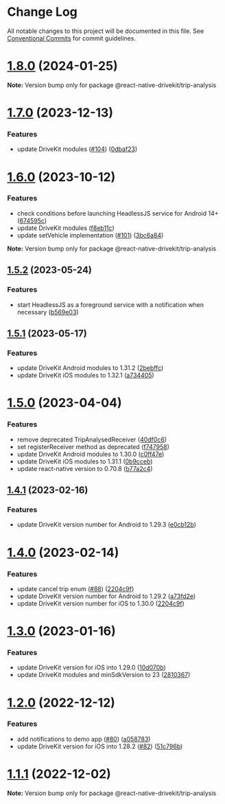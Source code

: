 # Change Log

All notable changes to this project will be documented in this file.
See [Conventional Commits](https://conventionalcommits.org) for commit guidelines.

# [1.8.0](https://github.com/DriveQuantPublic/react-native-drivekit/compare/v1.7.0...v1.8.0) (2024-01-25)

**Note:** Version bump only for package @react-native-drivekit/trip-analysis





# [1.7.0](https://github.com/DriveQuantPublic/react-native-drivekit/compare/v1.6.0...v1.7.0) (2023-12-13)

### Features

- update DriveKit modules ([#104](https://github.com/DriveQuantPublic/react-native-drivekit/issues/104)) ([0dbaf23](https://github.com/DriveQuantPublic/react-native-drivekit/commit/0dbaf23926144fae9b65443a57df523316e01add))

# [1.6.0](https://github.com/DriveQuantPublic/react-native-drivekit/compare/v1.5.2...v1.6.0) (2023-10-12)

### Features

- check conditions before launching HeadlessJS service for Android 14+ ([674595c](https://github.com/DriveQuantPublic/react-native-drivekit/commit/674595c59ff2fc2e0a5c41f85be051ab25cc0c5f))
- update DriveKit modules ([f8eb11c](https://github.com/DriveQuantPublic/react-native-drivekit/commit/f8eb11ce0a26400253eb7e5615720b8e9ea6ee23))
- update setVehicle implementation ([#101](https://github.com/DriveQuantPublic/react-native-drivekit/issues/101)) ([3bc6a84](https://github.com/DriveQuantPublic/react-native-drivekit/commit/3bc6a848a8089d97753fdbd1530590e7c6cba3e4))

**Note:** Version bump only for package @react-native-drivekit/trip-analysis

## [1.5.2](https://github.com/DriveQuantPublic/react-native-drivekit/compare/v1.5.1...v1.5.2) (2023-05-24)

### Features

- start HeadlessJS as a foreground service with a notification when necessary ([b569e03](https://github.com/DriveQuantPublic/react-native-drivekit/commit/b569e0372496da8592e3a2fcd2ed5ff0fcf5b139))

## [1.5.1](https://github.com/DriveQuantPublic/react-native-drivekit/compare/v1.5.0...v1.5.1) (2023-05-17)

### Features

- update DriveKit Android modules to 1.31.2 ([2bebffc](https://github.com/DriveQuantPublic/react-native-drivekit/commit/2bebffcc4d9dc344846dc211105153dea315ef1a))
- update DriveKit iOS modules to 1.32.1 ([a734405](https://github.com/DriveQuantPublic/react-native-drivekit/commit/a73440515a149eb347bbbcb76d89d90c8cfb3caa))

# [1.5.0](https://github.com/DriveQuantPublic/react-native-drivekit/compare/v1.4.0-temp...v1.5.0) (2023-04-04)

### Features

- remove deprecated TripAnalysedReceiver ([40df0c6](https://github.com/DriveQuantPublic/react-native-drivekit/commit/40df0c62456b6f209c98993c1fda34862610e807))
- set registerReceiver method as deprecated ([f747958](https://github.com/DriveQuantPublic/react-native-drivekit/commit/f7479584f7325526108b14617937a4c3a57e9dbf))
- update DriveKit Android modules to 1.30.0 ([c0ff47e](https://github.com/DriveQuantPublic/react-native-drivekit/commit/c0ff47e63a86004fc0ef82331c0f4786c8e342cd))
- update DriveKit iOS modules to 1.31.1 ([0b9cceb](https://github.com/DriveQuantPublic/react-native-drivekit/commit/0b9ccebaae220de159a4591ca253aa02d771094a))
- update react-native version to 0.70.8 ([b77a2c4](https://github.com/DriveQuantPublic/react-native-drivekit/commit/b77a2c4bbf3c29eb16208f387ab49fa70b2d0bd9))

## [1.4.1](https://github.com/DriveQuantPublic/react-native-drivekit/compare/v1.4.0-temp...v1.4.1) (2023-02-16)

### Features

- update DriveKit version number for Android to 1.29.3 ([e0cb12b](https://github.com/DriveQuantPublic/react-native-drivekit/commit/e0cb12b2906eab24845ae7f5318593cc32f866e8))

# [1.4.0](https://github.com/DriveQuantPublic/react-native-drivekit/compare/v1.2.0...v1.4.0) (2023-02-14)

### Features

- update cancel trip enum ([#88](https://github.com/DriveQuantPublic/react-native-drivekit/issues/88)) ([2204c9f](https://github.com/DriveQuantPublic/react-native-drivekit/commit/2204c9fcea544010c6f7adca633547ef6c5c0e26))
- update DriveKit version number for Android to 1.29.2 ([a73fd2e](https://github.com/DriveQuantPublic/react-native-drivekit/commit/a73fd2ee13200d0ee803dc17206ac44439653cdd))
- update DriveKit version number for iOS to 1.30.0 ([2204c9f](https://github.com/DriveQuantPublic/react-native-drivekit/commit/2204c9fcea544010c6f7adca633547ef6c5c0e26))

# [1.3.0](https://github.com/DriveQuantPublic/react-native-drivekit/compare/v1.2.0...v1.3.0) (2023-01-16)

### Features

- update DriveKit version for iOS into 1.29.0 ([10d070b](https://github.com/DriveQuantPublic/react-native-drivekit/commit/10d070bd1058065bb55a3dd37ee901ea6b07eaab))
- update DriveKit modules and minSdkVersion to 23 ([2810367](https://github.com/DriveQuantPublic/react-native-drivekit/commit/28103674fc8fca1fc9f6ccbbb7bbdc9f501e30f2))

# [1.2.0](https://github.com/DriveQuantPublic/react-native-drivekit/compare/v1.1.1...v1.2.0) (2022-12-12)

### Features

- add notifications to demo app ([#80](https://github.com/DriveQuantPublic/react-native-drivekit/issues/80)) ([a058783](https://github.com/DriveQuantPublic/react-native-drivekit/commit/a058783802a33d60c65df973889f4969664cd813))
- update DriveKit version for iOS into 1.28.2 ([#82](https://github.com/DriveQuantPublic/react-native-drivekit/issues/82)) ([51c796b](https://github.com/DriveQuantPublic/react-native-drivekit/commit/51c796b0cc059d9042855396fa9ce1e965f03b47))

# [1.1.1](https://github.com/DriveQuantPublic/react-native-drivekit/compare/v1.1.0...v1.1.1) (2022-12-02)

**Note:** Version bump only for package @react-native-drivekit/trip-analysis
